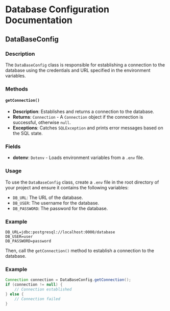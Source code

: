 # Database Configuration Documentation

## DataBaseConfig

### Description
The `DataBaseConfig` class is responsible for establishing a connection to the database using the credentials and URL specified in the environment variables.

### Methods

#### `getConnection()`
- **Description**: Establishes and returns a connection to the database.
- **Returns**: `Connection` - A `Connection` object if the connection is successful, otherwise `null`.
- **Exceptions**: Catches `SQLException` and prints error messages based on the SQL state.

### Fields

- **dotenv**: `Dotenv` - Loads environment variables from a `.env` file.

### Usage
To use the `DataBaseConfig` class, create a `.env` file in the root directory of your project and ensure it contains the following variables:
- `DB_URL`: The URL of the database.
- `DB_USER`: The username for the database.
- `DB_PASSWORD`: The password for the database.


### Example
````
DB_URL=jdbc:postgresql://localhost:0000/database
DB_USER=user
DB_PASSWORD=password
````

Then, call the `getConnection()` method to establish a connection to the database.

### Example
```java
Connection connection = DataBaseConfig.getConnection();
if (connection != null) {
    // Connection established
} else {
    // Connection failed
}
